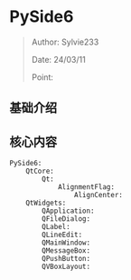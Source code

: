 # PySide6

> Author: Sylvie233
>
> Date: 24/03/11
>
> Point: 

## 基础介绍


## 核心内容

```
PySide6:
	QtCore:
		Qt:
			AlignmentFlag:
				AlignCenter:
	QtWidgets:
		QApplication:
		QFileDialog:
		QLabel:
		QLineEdit:
		QMainWindow:
		QMessageBox:
		QPushButton:
		QVBoxLayout:
```


